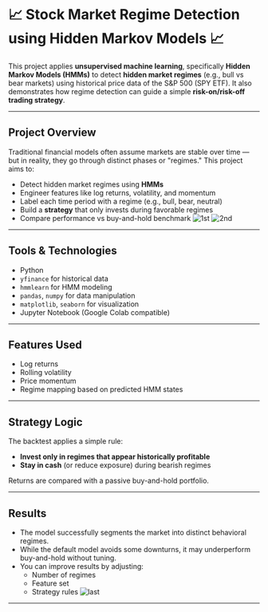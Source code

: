 # 📈 Stock Market Regime Detection using Hidden Markov Models 📈

This project applies **unsupervised machine learning**,  specifically **Hidden Markov Models (HMMs)** to detect **hidden market regimes** (e.g., bull vs bear markets) using historical price data of the S&P 500 (SPY ETF). It also demonstrates how regime detection can guide a simple **risk-on/risk-off trading strategy**.

---

## Project Overview

Traditional financial models often assume markets are stable over time — but in reality, they go through distinct phases or "regimes." This project aims to:

- Detect hidden market regimes using **HMMs**
- Engineer features like log returns, volatility, and momentum
- Label each time period with a regime (e.g., bull, bear, neutral)
- Build a **strategy** that only invests during favorable regimes
- Compare performance vs buy-and-hold benchmark
![1st](https://github.com/user-attachments/assets/e67fa97b-f719-4c08-83ca-c633f30636ba)
![2nd](https://github.com/user-attachments/assets/9c149e16-920d-40e8-b74a-affab13d6075)

---

##  Tools & Technologies

- Python 
- `yfinance` for historical data
- `hmmlearn` for HMM modeling
- `pandas`, `numpy` for data manipulation
- `matplotlib`, `seaborn` for visualization
- Jupyter Notebook (Google Colab compatible)

---

## Features Used

- Log returns
- Rolling volatility
- Price momentum
- Regime mapping based on predicted HMM states

---

##  Strategy Logic

The backtest applies a simple rule:
- **Invest only in regimes that appear historically profitable**
- **Stay in cash** (or reduce exposure) during bearish regimes

Returns are compared with a passive buy-and-hold portfolio.

---

##  Results

- The model successfully segments the market into distinct behavioral regimes.
- While the default model avoids some downturns, it may underperform buy-and-hold without tuning.
- You can improve results by adjusting:
  - Number of regimes
  - Feature set
  - Strategy rules
![last](https://github.com/user-attachments/assets/6d7ba8f4-c54b-4d8b-9825-11734f6e0661)

---

